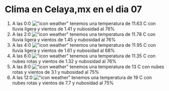 # Clima en Celaya,mx en el dia 07

1. A las 0:0 !["icon weather"](http://openweathermap.org/img/w/10n.png) tenemos una temperatura de 11.63 C con lluvia ligera y  vientos de 1.41 y nubosidad al 76%
1. A las 2:0 !["icon weather"](http://openweathermap.org/img/w/10n.png) tenemos una temperatura de 11.78 C con lluvia ligera y  vientos de 1.45 y nubosidad al 76%
1. A las 4:0 !["icon weather"](http://openweathermap.org/img/w/10n.png) tenemos una temperatura de 11.95 C con lluvia ligera y  vientos de 1.61 y nubosidad al 68%
1. A las 6:0 !["icon weather"](http://openweathermap.org/img/w/04n.png) tenemos una temperatura de 11.35 C con nubes rotas y  vientos de 1.32 y nubosidad al 76%
1. A las 8:0 !["icon weather"](http://openweathermap.org/img/w/04n.png) tenemos una temperatura de 13 C con nubes rotas y  vientos de 3.1 y nubosidad al 75%
1. A las 12:0 !["icon weather"](http://openweathermap.org/img/w/04d.png) tenemos una temperatura de 19 C con nubes rotas y  vientos de 7.7 y nubosidad al 75%
